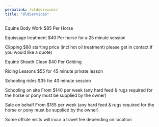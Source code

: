 ```yaml
---
permalink: /oldservices/
title: "OldServices"
---
```




Equine Body Work        $85 Per Horse 


Equissage treatment     $40 Per horse for a 25 minute session


Clipping                $80 starting price (incl hot oil treatment) please get in contact if you would like a quote)


Equine Sheath Clean     $40 Per Gelding


Riding Lessons          $55 for 45 minute private lesson 


Schooling rides         $35 for 40 minute session


Schooling on site       From $140 per week (any hard feed & rugs required for the horse or pony must be supplied by the owner)


Sale on behalf          From $165 per week (any hard feed & rugs required for the horse or pony must be supplied by the owner) 



Some offsite visits will incur a travel fee depending on location

